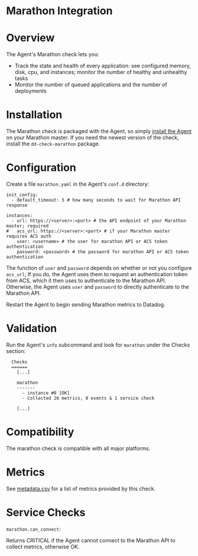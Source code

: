 # Marathon Integration

# Overview

The Agent's Marathon check lets you:

* Track the state and health of every application: see configured memory, disk, cpu, and instances; monitor the number of healthy and unhealthy tasks
* Monitor the number of queued applications and the number of deployments

# Installation

The Marathon check is packaged with the Agent, so simply [install the Agent](https://app.datadoghq.com/account/settings#agent) on your Marathon master. If you need the newest version of the check, install the `dd-check-marathon` package.

# Configuration

Create a file `marathon.yaml` in the Agent's `conf.d` directory:

```
init_config:
  - default_timeout: 5 # how many seconds to wait for Marathon API response

instances:
  - url: https://<server>:<port> # the API endpoint of your Marathon master; required
#   acs_url: https://<server>:<port> # if your Marathon master requires ACS auth
    user: <username> # the user for marathon API or ACS token authentication
    password: <password> # the password for marathon API or ACS token authentication
```

The function of `user` and `password` depends on whether or not you configure `acs_url`; If you do, the Agent uses them to request an authentication token from ACS, which it then uses to authenticate to the Marathon API. Otherwise, the Agent uses `user` and `password` to directly authenticate to the Marathon API.

Restart the Agent to begin sending Marathon metrics to Datadog.

# Validation

Run the Agent's `info` subcommand and look for `marathon` under the Checks section:

```
  Checks
  ======
    [...]

    marathon
    -------
      - instance #0 [OK]
      - Collected 26 metrics, 0 events & 1 service check

    [...]
```

# Compatibility

The marathon check is compatible with all major platforms.

# Metrics

See [metadata.csv](https://github.com/DataDog/integrations-core/blob/master/marathon/metadata.csv) for a list of metrics provided by this check.

# Service Checks

`marathon.can_connect`:

Returns CRITICAL if the Agent cannot connect to the Marathon API to collect metrics, otherwise OK.
